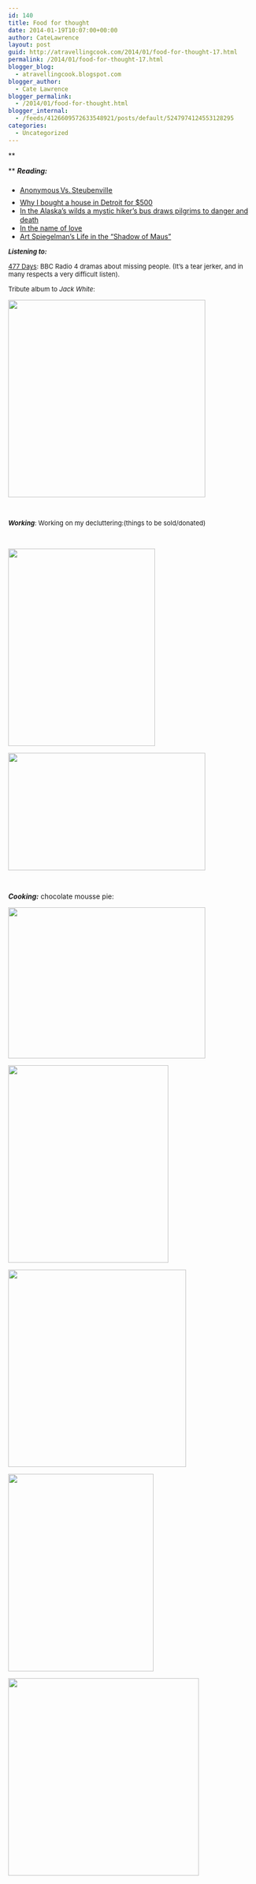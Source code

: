 ```yaml
---
id: 140
title: Food for thought
date: 2014-01-19T10:07:00+00:00
author: CateLawrence
layout: post
guid: http://atravellingcook.com/2014/01/food-for-thought-17.html
permalink: /2014/01/food-for-thought-17.html
blogger_blog:
  - atravellingcook.blogspot.com
blogger_author:
  - Cate Lawrence
blogger_permalink:
  - /2014/01/food-for-thought.html
blogger_internal:
  - /feeds/4126609572633548921/posts/default/5247974124553128295
categories:
  - Uncategorized
---
```

**
  
** _**Reading:**_

  * <a style="background-color: white; letter-spacing: 0.15600000321865082px; line-height: 33px; word-spacing: -2px;" href="http://www.rollingstone.com/culture/news/anonymous-vs-steubenville-20131127?page=5">Anonymous Vs. Steubenville</a>
  * [Why I bought a house in Detroit for $500](http://www.buzzfeed.com/drewphilp/why-i-bought-a-house-in-detroit-for-500)
  * <a style="background-color: white; line-height: 18.464000701904297px;" href="http://in%20alaska%27s%20wilds%2C%20the%20mystic%20hiker%27s%20bus%20draws%20pilgrims%20to%20danger%20and%20death/">In the Alaska&#8217;s wilds a mystic hiker&#8217;s bus draws pilgrims to danger and death</a>
  * [In the name of love](http://www.slate.com/articles/technology/technology/2014/01/do_what_you_love_love_what_you_do_an_omnipresent_mantra_that_s_bad_for_work.html)
  * <a style="background-color: white; line-height: 1em;" href="http://art%20spiegelman%27s%20life%20in%20the%20%22shadow%20of%20maus%22/">Art Spiegelman&#8217;s Life in the &#8220;Shadow of Maus&#8221;</a>


  <span style="font-size: small;"><i><b>Listening to:</b></i>





  <span style="font-size: small;"><a href="http://www.bbc.co.uk/programmes/b03phpg2">477 Days</a>: BBC Radio 4 dramas about missing people. (It&#8217;s a tear jerker, and in many respects a very difficult listen).






  <span style="font-size: small;">Tribute album to <i>Jack White</i>:






  <a  href="http://4.bp.blogspot.com/-JZwCxT_RHJQ/Utt6Ppyh3LI/AAAAAAAAH8o/KkW1odM8Iw0/s1600/Jack-White-tribute-1024x1024.jpg"><img src="http://4.bp.blogspot.com/-JZwCxT_RHJQ/Utt6Ppyh3LI/AAAAAAAAH8o/KkW1odM8Iw0/s1600/Jack-White-tribute-1024x1024.jpg" alt="" width="400" height="400" border="0" /></a>






  <span style="font-size: small;"> 



  <span style="font-size: small;"><i><b>Working</b></i>: Working on my decluttering:(things to be sold/donated)



  <span style="font-size: small;"> 



  <a  href="http://2.bp.blogspot.com/-fLwT92CsFO4/Utt7GUhjNNI/AAAAAAAAH8w/zte8TxXJy3A/s1600/12005292596_f5164d421b_c.jpg"><img src="http://2.bp.blogspot.com/-fLwT92CsFO4/Utt7GUhjNNI/AAAAAAAAH8w/zte8TxXJy3A/s1600/12005292596_f5164d421b_c.jpg" alt="" width="298" height="400" border="0" /></a>



  <a  href="http://1.bp.blogspot.com/-IrP2eTFEdqA/Utt7JVPNLNI/AAAAAAAAH84/LeDLFyPITjY/s1600/12004850384_b797d4bb26_c.jpg"><img src="http://1.bp.blogspot.com/-IrP2eTFEdqA/Utt7JVPNLNI/AAAAAAAAH84/LeDLFyPITjY/s1600/12004850384_b797d4bb26_c.jpg" alt="" width="400" height="238" border="0" /></a>



  <span style="font-size: small;"> 



  <b><i>Cooking:</i></b> chocolate mousse pie:






  <a  href="http://1.bp.blogspot.com/-p_JdjV-jcOY/Utt-1qmY-AI/AAAAAAAAH9w/gOBtw8Gq72A/s1600/12025226275_01eb42c016_c+%25281%2529.jpg"><img src="http://1.bp.blogspot.com/-p_JdjV-jcOY/Utt-1qmY-AI/AAAAAAAAH9w/gOBtw8Gq72A/s1600/12025226275_01eb42c016_c+%25281%2529.jpg" alt="" width="400" height="306" border="0" /></a>



  <a  href="http://2.bp.blogspot.com/-kQgXUDdqBdg/Utt-RiOdO6I/AAAAAAAAH9M/oSAue3gCUUo/s1600/12025222445_fe74ff481c_c.jpg"><img src="http://2.bp.blogspot.com/-kQgXUDdqBdg/Utt-RiOdO6I/AAAAAAAAH9M/oSAue3gCUUo/s1600/12025222445_fe74ff481c_c.jpg" alt="" width="325" height="400" border="0" /></a>



  <a  href="http://3.bp.blogspot.com/-2GBzyUeovxo/Utt-TXNlNTI/AAAAAAAAH9U/C32i1EeIvK0/s1600/12025502973_4410ac9e08_c.jpg"><img src="http://3.bp.blogspot.com/-2GBzyUeovxo/Utt-TXNlNTI/AAAAAAAAH9U/C32i1EeIvK0/s1600/12025502973_4410ac9e08_c.jpg" alt="" width="361" height="400" border="0" /></a>









  <a  href="http://2.bp.blogspot.com/-39c1M4RqCfA/Utt-XimYbwI/AAAAAAAAH9k/hXsGNpfNN0o/s1600/12026059766_752e00bd80_c.jpg"><img src="http://2.bp.blogspot.com/-39c1M4RqCfA/Utt-XimYbwI/AAAAAAAAH9k/hXsGNpfNN0o/s1600/12026059766_752e00bd80_c.jpg" alt="" width="295" height="400" border="0" /></a>






  <a  href="http://2.bp.blogspot.com/-dXAgHurYxU8/UtuVffWM5JI/AAAAAAAAH98/9J-4o4w-wx0/s1600/12026248055_d187c0f9bc_c.jpg"><img src="http://2.bp.blogspot.com/-dXAgHurYxU8/UtuVffWM5JI/AAAAAAAAH98/9J-4o4w-wx0/s1600/12026248055_d187c0f9bc_c.jpg" alt="" width="387" height="400" border="0" /></a>
